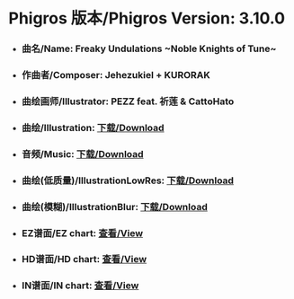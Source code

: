 
# Phigros 版本/Phigros Version:  3.10.0

- ### __曲名/Name:  Freaky Undulations ~Noble Knights of Tune~__

- ### __作曲者/Composer:  Jehezukiel + KURORAK__

- ### __曲绘画师/Illustrator:  PEZZ feat. 祈莲 & CattoHato__

- ### __曲绘/Illustration:  [下载/Download](https://github.com/Po6647A/WebAssests/releases/download/3.10.0/921.png)__

- ### __音频/Music:  [下载/Download](https://github.com/Po6647A/WebAssests/releases/download/3.10.0/1649.ogg)__

- ### __曲绘(低质量)/IllustrationLowRes:  [下载/Download](https://github.com/Po6647A/WebAssests/releases/download/3.10.0/1413.png)__

- ### __曲绘(模糊)/IllustrationBlur:  [下载/Download](https://github.com/Po6647A/WebAssests/releases/download/3.10.0/0)__


- ### __EZ谱面/EZ chart:  [查看/View](./EZ.json/index.html)__

- ### __HD谱面/HD chart:  [查看/View](./HD.json/index.html)__

- ### __IN谱面/IN chart:  [查看/View](./IN.json/index.html)__
